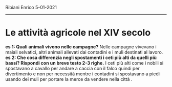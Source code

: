 Ribiani Enrico                5-01-2021

----

# Le attività agricole nel XIV secolo

**es 1: Quali animali vivono nelle campagne?**
Nelle campagne vivevano i maiali selvatici, altri animali allevati dai contadini e i muli destinati al lavoro.
**es 2: Che cosa differenzia negli spostamenti i ceti più alti da quelli più bassi? Rispondi con un breve testo 2-3 righe.**
I ceti più alti come i nobili si spostavano a cavallo per andare a caccia con il falco quindi per divertimento e non per necessità mentre i contadini si spostavano a piedi usando dei muli per portare la merce da vendere nella città .
